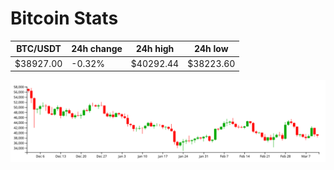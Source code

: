 # Bitcoin Stats

BTC/USDT|24h change|24h high|24h low|
|---|---|---|---|
|$38927.00|-0.32%|$40292.44|$38223.60|

<img src="./chart.svg">
